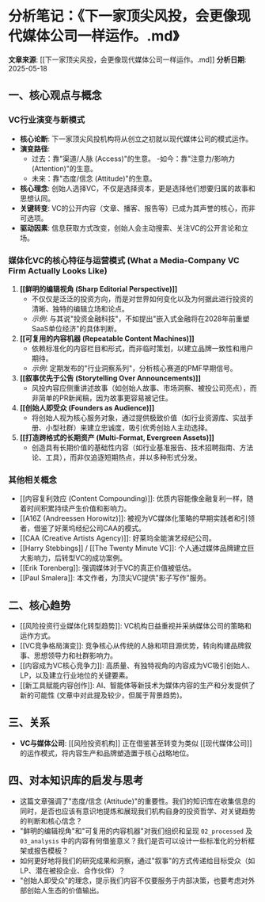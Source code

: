 # 分析笔记：《下一家顶尖风投，会更像现代媒体公司一样运作。.md》

**文章来源**: [[下一家顶尖风投，会更像现代媒体公司一样运作。.md]]
**分析日期**: 2025-05-18

## 一、核心观点与概念

### VC行业演变与新模式
- **核心论断**: 下一家顶尖风投机构将从创立之初就以现代媒体公司的模式运作。
- **演变路径**: 
    - 过去：靠"渠道/人脉 (Access)"的生意。
    -如今：靠"注意力/影响力 (Attention)"的生意。
    - 未来：靠"态度/信念 (Attitude)"的生意。
- **核心理念**: 创始人选择VC，不仅是选择资本，更是选择他们想要归属的故事和思想认同。
- **关键转变**: VC的公开内容（文章、播客、报告等）已成为其声誉的核心，而非可选项。
- **驱动因素**: 信息获取方式改变，创始人会主动搜索、关注VC的公开言论和立场。

### 媒体化VC的核心特征与运营模式 (What a Media-Company VC Firm Actually Looks Like)
1.  **[[鲜明的编辑视角 (Sharp Editorial Perspective)]]**
    -   不仅仅是泛泛的投资方向，而是对世界如何变化以及为何据此进行投资的清晰、独特的编辑立场和论点。
    -   *示例*: 与其说"投资金融科技"，不如提出"嵌入式金融将在2028年前重塑SaaS单位经济"的具体判断。
2.  **[[可复用的内容机器 (Repeatable Content Machines)]]**
    -   依赖标准化的内容栏目和形式，而非临时策划，以建立品牌一致性和用户期待。
    -   *示例*: 定期发布的"行业洞察系列"，分析核心赛道的PMF早期信号。
3.  **[[叙事优先于公告 (Storytelling Over Announcements)]]**
    -   风投内容应侧重讲述故事（如创始人故事、市场洞察、被投公司亮点），而非简单的PR新闻稿，因为故事更容易被记住。
4.  **[[创始人即受众 (Founders as Audience)]]**
    -   将创始人视为核心服务对象，通过提供极致价值（如行业资源库、实战手册、小型社群）来建立忠诚度，吸引优秀创始人主动选择。
5.  **[[打造跨格式的长期资产 (Multi-Format, Evergreen Assets)]]**
    -   创造具有长期价值的基础性内容（如行业基准报告、技术招聘指南、方法论、工具），而非仅追逐短期热点，并以多种形式分发。

### 其他相关概念
- [[内容复利效应 (Content Compounding)]]: 优质内容能像金融复利一样，随着时间积累持续产生价值和影响力。
- [[A16Z (Andreessen Horowitz)]]: 被视为VC媒体化策略的早期实践者和引领者，借鉴了好莱坞经纪公司CAA的模式。
- [[CAA (Creative Artists Agency)]]: 好莱坞全能演艺经纪公司。
- [[Harry Stebbings]] / [[The Twenty Minute VC]]: 个人通过媒体品牌建立巨大影响力，后转型VC的成功案例。
- [[Erik Torenberg]]: 强调媒体对于VC的真正价值被低估。
- [[Paul Smalera]]: 本文作者，为顶尖VC提供"影子写作"服务。

## 二、核心趋势

- [[风险投资行业媒体化转型趋势]]: VC机构日益重视并采纳媒体公司的策略和运作方式。
- [[VC竞争格局演变]]: 竞争核心从传统的人脉和项目源优势，转向构建品牌叙事、思想领导力和社群影响力。
- [[内容成为VC核心竞争力]]: 高质量、有独特视角的内容成为VC吸引创始人、LP，以及建立行业地位的关键要素。
- [[新工具赋能内容创作]]: AI、智能体等新技术为媒体内容的生产和分发提供了新的可能性 (文章中对此提及较少，但属于背景趋势)。

## 三、关系

- **VC与媒体公司**: [[风险投资机构]] 正在借鉴甚至转变为类似 [[现代媒体公司]] 的运作模式，将内容生产和品牌塑造置于核心战略地位。

## 四、对本知识库的启发与思考

- 这篇文章强调了"态度/信念 (Attitude)"的重要性。我们的知识库在收集信息的同时，是否也应该有意识地提炼和展现我们机构自身的投资哲学、对关键趋势的判断和核心信念？
- "鲜明的编辑视角"和"可复用的内容机器"对我们组织和呈现 `02_processed` 及 `03_analysis` 中的内容有何借鉴意义？我们是否可以设计一些标准化的分析框架或报告模板？
- 如何更好地将我们的研究成果和洞察，通过"叙事"的方式传递给目标受众（如LP、潜在被投企业、合作伙伴）？
- "创始人即受众"的理念，提示我们内容不仅要服务于内部决策，也要考虑对外部创始人生态的价值输出。 